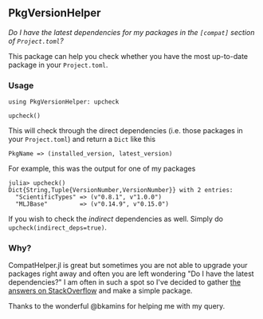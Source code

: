 ## PkgVersionHelper

*Do I have the latest dependencies for my packages in the `[compat]` section of `Project.toml`?*

This package can help you check whether you have the most up-to-date package in your `Project.toml`.

### Usage

```
using PkgVersionHelper: upcheck

upcheck()
```

This will check through the direct dependencies (i.e. those packages in your `Project.toml`) and return a `Dict` like this

```
PkgName => (installed_version, latest_version)
```

For example, this was the output for one of my packages

```
julia> upcheck()
Dict{String,Tuple{VersionNumber,VersionNumber}} with 2 entries:
  "ScientificTypes" => (v"0.8.1", v"1.0.0")
  "MLJBase"         => (v"0.14.9", v"0.15.0")
```

If you wish to check the _indirect_ dependencies as well. Simply do `upcheck(indirect_deps=true)`.

### Why?

CompatHelper.jl is great but sometimes you are not able to upgrade your packages right away and often you are left wondering "Do I have the latest dependencies?" I am often in such a spot so I've decided to gather [the answers on StackOverflow](https://stackoverflow.com/questions/62667741/julia-is-there-a-way-to-find-the-latest-possible-version-number-of-a-package) and make a simple package.

Thanks to the wonderful @bkamins for helping me with my query.
